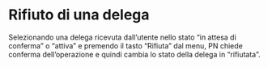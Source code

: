 # Rifiuto di una delega

Selezionando una delega ricevuta dall’utente nello stato “in attesa di conferma” o “attiva” e premendo il tasto “Rifiuta” dal menu, PN chiede conferma dell’operazione e quindi cambia lo stato della delega in “rifiutata”.

<figure><img src="../../../../.gitbook/assets/image.png" alt=""><figcaption></figcaption></figure>

